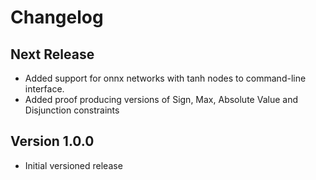 # Changelog

## Next Release
* Added support for onnx networks with tanh nodes to command-line interface.
* Added proof producing versions of Sign, Max, Absolute Value and Disjunction constraints

## Version 1.0.0
* Initial versioned release
